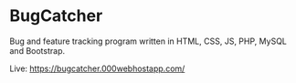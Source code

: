 # BugCatcher

Bug and feature tracking program written in HTML, CSS, JS, PHP, MySQL and Bootstrap.

Live: https://bugcatcher.000webhostapp.com/
